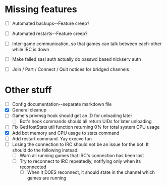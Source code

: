 # Missing features
- [ ] Automated backups--Feature creep?
- [ ] Automated restarts--Feature creep?
- [ ] Inter-game communication, so that games can talk between each-other while IRC is down
- [ ] Make failed sasl auth actually do passwd based nickserv auth
- [ ] Join / Part / Connect / Quit notices for bridged channels


# Other stuff
- [ ] Config documentation--separate markdown file
- [x] General cleanup
- [ ] Game's privmsg hook should get an ID for unloading later
    - [ ] Bot's hook commands should all return UIDs for later unloading
- [ ] Fix GetHostStats util function returning 0% for total system CPU usage
- [x] Add bot memory and CPU usage to stats command
- [ ] Add restart command. Yay execve fun
- [ ] Losing the connection to IRC should not be an issue for the bot. It should do the following instead:
    - [ ] Warn all running games that IRC's connection has been lost
    - [ ] Try to reconnect to IRC repeatedly, notifying only when its reconnected
        - [ ] When it DOES reconnect, it should state in the channel which games are running
